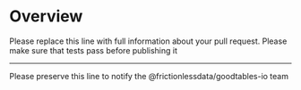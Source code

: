# Overview

Please replace this line with full information about your pull request. Please make sure that tests pass before publishing it

---

Please preserve this line to notify the @frictionlessdata/goodtables-io team
